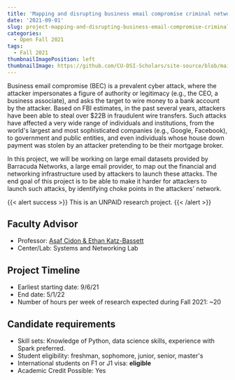 ```yaml
---
title: 'Mapping and disrupting business email compromise criminal networks'
date: '2021-09-01'
slug: project-mapping-and-disrupting-business-email-compromise-criminal-networks
categories:
  - Open Fall 2021
tags:
  - Fall 2021
thumbnailImagePosition: left
thumbnailImage: https://github.com/CU-DSI-Scholars/site-source/blob/main/static/img/cost_human_rights.png?raw=true
---
```

Business email compromise (BEC) is a prevalent cyber attack, where the attacker impersonates a figure of authority or legitimacy (e.g., the CEO, a business associate), and asks the target to wire money to a bank account by the attacker. Based on FBI estimates, in the past several years, attackers have been able to steal over $22B in fraudulent wire transfers. Such attacks have affected a very wide range of individuals and institutions, from the world's largest and most sophisticated companies (e.g., Google, Facebook), to government and public entities, and even individuals whose house down payment was stolen by an attacker pretending to be their mortgage broker.

<!--more-->


In this project, we will be working on large email datasets provided by Barracuda Networks, a large email provider, to map out the financial and networking infrastructure used by attackers to launch these attacks. The end goal of this project is to be able to make it harder for attackers to launch such attacks, by identifying choke points in the attackers' network.

{{< alert success >}}
This is an UNPAID research project.
{{< /alert >}}

## Faculty Advisor
+ Professor: [Asaf Cidon & Ethan Katz-Bassett](www.asafcidon.com)
+ Center/Lab: Systems and Networking Lab

## Project Timeline
+ Earliest starting date: 9/6/21
+ End date: 5/1/22
+ Number of hours per week of research expected during Fall 2021: ~20

## Candidate requirements
+ Skill sets: Knowledge of Python, data science skills, experience with Spark preferred.
+ Student eligibility: freshman, sophomore, junior, senior, master's
+ International students on F1 or J1 visa: **eligible**
+ Academic Credit Possible: Yes

